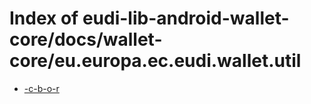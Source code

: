 # Index of eudi-lib-android-wallet-core/docs/wallet-core/eu.europa.ec.eudi.wallet.util

- [-c-b-o-r](/eudi-lib-android-wallet-core/docs/wallet-core/eu.europa.ec.eudi.wallet.util/-c-b-o-r/)